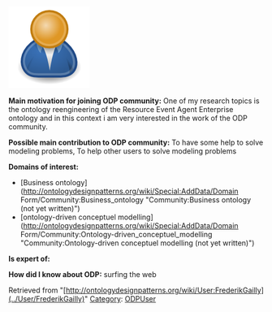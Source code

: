 [![Image:ODPUser.png](../images/a/a6/ODPUser.png)](../Image/ODPUser.png "Image:ODPUser.png")




  





__Main motivation for joining ODP community:__ One of my research topics is the ontology reengineering of the Resource Event Agent Enterprise ontology and in this context i am very interested in the work of the ODP community.


__Possible main contribution to ODP community:__ To have some help to solve modeling problems, To help other users to solve modeling problems


__Domains of interest:__



* [Business ontology](http://ontologydesignpatterns.org/wiki/Special:AddData/Domain Form/Community:Business_ontology "Community:Business ontology (not yet written)")
* [ontology-driven conceptuel modelling](http://ontologydesignpatterns.org/wiki/Special:AddData/Domain Form/Community:Ontology-driven_conceptuel_modelling "Community:Ontology-driven conceptuel modelling (not yet written)")


__Is expert of:__


  

__How did I know about ODP:__ surfing the web






Retrieved from "[http://ontologydesignpatterns.org/wiki/User:FrederikGailly](../User/FrederikGailly)"
 [Category](http://ontologydesignpatterns.org/wiki/Special:Categories "Special:Categories"): [ODPUser](../Category/ODPUser "Category:ODPUser")